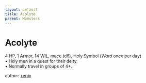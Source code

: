 ```yaml
---
layout: default
title: Acolyte
parent: Monsters
---
```


# Acolyte
4 HP, 1 Armor, 14 WIL, mace (d6), Holy Symbol (_Ward_ once per day)  
• Holy men in a quest for their deity.  
• Normally travel in groups of 4+.  

author: [xenio](https://xenioinabottle.blogspot.com/2021/02/classic-monsters-for-cairnito-part-1.html)
